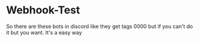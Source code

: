 # Webhook-Test
So there are these bots in discord like they get tags 0000 but if you can't do it but you want. It's a easy way

